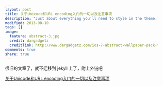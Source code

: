 ```yaml
---
layout: post
title: 关于Unicode和URL encoding入门的一切以及注意事项
description: "Just about everything you'll need to style in the theme: headings, paragraphs, blockquotes, tables, code blocks, and more."
modified: 2013-08-10
tags: []
image:
  feature: abstract-3.jpg
  credit: dargadgetz
  creditlink: http://www.dargadgetz.com/ios-7-abstract-wallpaper-pack-for-iphone-5-and-ipod-touch-retina/
comments: true
share: true
---
```


很旧的文章了，就不迁移到 jekyll 上了，附上外链吧

[关于Unicode和URL encoding入门的一切以及注意事项](https://www.cnblogs.com/hh54188/p/3249904.html)